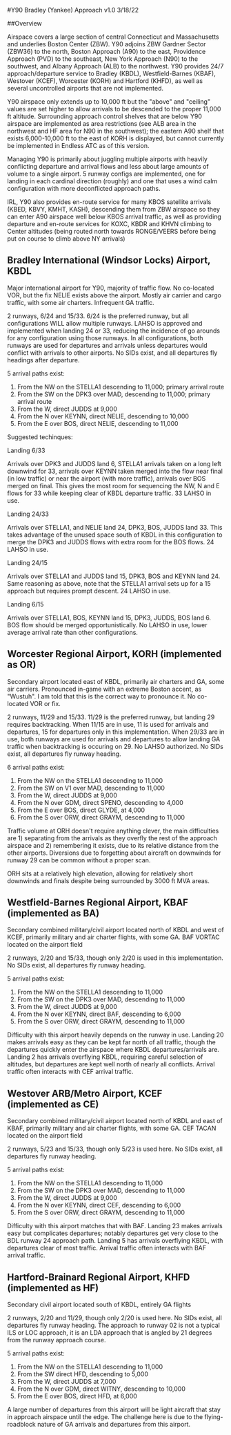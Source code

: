 #Y90 Bradley (Yankee) Approach		v1.0		3/18/22

##Overview

Airspace covers a large section of central Connecticut and Massachusetts and underlies Boston Center (ZBW).  Y90 adjoins ZBW Gardner Sector (ZBW36) to the north, Boston Approach (A90) to the east, Providence Approach (PVD) to the southeast, New York Approach (N90) to the southwest, and Albany Approach (ALB) to the northwest.  Y90 provides 24/7 approach/departure service to Bradley (KBDL), Westfield-Barnes (KBAF), Westover (KCEF), Worcester (KORH) and Hartford (KHFD), as well as several uncontrolled airports that are not implemented.

Y90 airspace only extends up to 10,000 ft but the "above" and "ceiling" values are set higher to allow arrivals to be descended to the proper 11,000 ft altitude.  Surrounding approach control shelves that are below Y90 airspace are implemented as area restrictions (see ALB area in the northwest and HF area for N90 in the southwest); the eastern A90 shelf that exists 6,000-10,000 ft to the east of KORH is displayed, but cannot currently be implemented in Endless ATC as of this version.

Managing Y90 is primarily about juggling multiple airports with heavily conflicting departure and arrival flows and less about large amounts of volume to a single airport.  5 runway configs are implemented, one for landing in each cardinal direction (roughly) and one that uses a wind calm configuration with more deconflicted approach paths.

IRL, Y90 also provides en-route service for many KBOS satellite arrivals (KBED, KBVY, KMHT, KASH), descending them from ZBW airspace so they can enter A90 airspace well below KBOS arrival traffic, as well as providing departure and en-route services for KOXC, KBDR and KHVN climbing to Center altitudes (being routed north towards RONGE/VEERS before being put on course to climb above NY arrivals)



## Bradley International (Windsor Locks) Airport, KBDL

Major international airport for Y90, majority of traffic flow.  No co-located VOR, but the fix NELIE exists above the airport.  Mostly air carrier and cargo traffic, with some air charters.  Infrequent GA traffic.

2 runways, 6/24 and 15/33.  6/24 is the preferred runway, but all configurations WILL allow multiple runways.  LAHSO is approved and implemented when landing 24 or 33, reducing the incidence of go arounds for any configuration using those runways.  In all configurations, both runways are used for departures and arrivals unless departures would conflict with arrivals to other airports.  No SIDs exist, and all departures fly headings after departure.

5 arrival paths exist:
1) From the NW on the STELLA1 descending to 11,000;		primary arrival route
2) From the SW on the DPK3 over MAD, descending to 11,000;	primary arrival route
3) From the W, direct JUDDS at 9,000
4) From the N over KEYNN, direct NELIE, descending to 10,000
5) From the E over BOS, direct NELIE, descending to 11,000

Suggested techinques:

Landing 6/33

Arrivals over DPK3 and JUDDS land 6, STELLA1 arrivals taken on a long left downwind for 33, arrivals over KEYNN taken merged into the flow near final (in low traffic) or near the airport (with more traffic), arrivals over BOS merged on final.  This gives the most room for sequencing the NW, N and E flows for 33 while keeping clear of KBDL departure traffic.  33 LAHSO in use.

Landing 24/33

Arrivals over STELLA1, and NELIE land 24, DPK3, BOS, JUDDS land 33.  This takes advantage of the unused space south of KBDL in this configuration to merge the DPK3 and JUDDS flows with extra room for the BOS flows.  24 LAHSO in use.

Landing 24/15

Arrivals over STELLA1 and JUDDS land 15, DPK3, BOS and KEYNN land 24.  Same reasoning as above, note that the STELLA1 arrival sets up for a 15 approach but requires prompt descent.  24 LAHSO in use.

Landing 6/15

Arrivals over STELLA1, BOS, KEYNN land 15, DPK3, JUDDS, BOS land 6.  BOS flow should be merged opportunistically.  No LAHSO in use, lower average arrival rate than other configurations.


## Worcester Regional Airport, KORH (implemented as OR)

Secondary airport located east of KBDL, primarily air charters and GA, some air carriers.  Pronounced in-game with an extreme Boston accent, as "Wustuh".  I am told that this is the correct way to pronounce it.  No co-located VOR or fix.

2 runways, 11/29 and 15/33.  11/29 is the preferred runway, but landing 29 requires backtracking.  When 11/15 are in use, 11 is used for arrivals and departures, 15 for departures only in this implementation.  When 29/33 are in use, both runways are used for arrivals and departures to allow landing GA traffic when backtracking is occuring on 29.  No LAHSO authorized.  No SIDs exist, all departures fly runway heading.

6 arrival paths exist:
1) From the NW on the STELLA1 descending to 11,000
2) From the SW on V1 over MAD, descending to 11,000
3) From the W, direct JUDDS at 9,000
4) From the N over GDM, direct SPENO, descending to 4,000
5) From the E over BOS, direct GLYDE, at 4,000
6) From the S over ORW, direct GRAYM, descending to 11,000

Traffic volume at ORH doesn't require anything clever, the main difficulties are 1) separating from the arrivals as they overfly the rest of the approach airspace and 2) remembering it exists, due to its relative distance from the other airports.  Diversions due to forgetting about aircraft on downwinds for runway 29 can be common without a proper scan.

ORH sits at a relatively high elevation, allowing for relatively short downwinds and finals despite being surrounded by 3000 ft MVA areas.

## Westfield-Barnes Regional Airport, KBAF (implemented as BA)

Secondary combined military/civil airport located north of KBDL and west of KCEF, primarily military and air charter flights, with some GA.  BAF VORTAC located on the airport field

2 runways, 2/20 and 15/33, though only 2/20 is used in this implementation.  No SIDs exist, all departures fly runway heading.

5 arrival paths exist:
1) From the NW on the STELLA1 descending to 11,000
2) From the SW on the DPK3 over MAD, descending to 11,000
3) From the W, direct JUDDS at 9,000
4) From the N over KEYNN, direct BAF, descending to 6,000
5) From the S over ORW, direct GRAYM, descending to 11,000

Difficulty with this airport heavily depends on the runway in use.  Landing 20 makes arrivals easy as they can be kept far north of all traffic, though the departures quickly enter the airspace where KBDL departures/arrivals are.  Landing 2 has arrivals overflying KBDL, requiring careful selection of altitudes, but departures are kept well north of nearly all conflicts.  Arrival traffic often interacts with CEF arrival traffic.

## Westover ARB/Metro Airport, KCEF (implemented as CE)

Secondary combined military/civil airport located north of KBDL and east of KBAF, primarily military and air charter flights, with some GA.  CEF TACAN located on the airport field

2 runways, 5/23 and 15/33, though only 5/23 is used here.  No SIDs exist, all departures fly runway heading.

5 arrival paths exist:
1) From the NW on the STELLA1 descending to 11,000
2) From the SW on the DPK3 over MAD, descending to 11,000
3) From the W, direct JUDDS at 9,000
4) From the N over KEYNN, direct CEF, descending to 6,000
5) From the S over ORW, direct GRAYM, descending to 11,000

Difficulty with this airport matches that with BAF.  Landing 23 makes arrivals easy but complicates departures; notably departures get very close to the BDL runway 24 approach path.  Landing 5 has arrivals overflying KBDL, with departures clear of most traffic.  Arrival traffic often interacts with BAF arrival traffic.

## Hartford-Brainard Regional Airport, KHFD (implemented as HF)

Secondary civil airport located south of KBDL, entirely GA flights

2 runways, 2/20 and 11/29, though only 2/20 is used here.  No SIDs exist, all departures fly runway heading.  The approach to runway 02 is not a typical ILS or LOC approach, it is an LDA approach that is angled by 21 degrees from the runway approach course.

5 arrival paths exist:
1) From the NW on the STELLA1 descending to 11,000
2) From the SW direct HFD, descending to 5,000
3) From the W, direct JUDDS at 7,000
4) From the N over GDM, direct WITNY, descending to 10,000
5) From the E over BOS, direct HFD, at 6,000

A large number of departures from this airport will be light aircraft that stay in approach airspace until the edge.  The challenge here is due to the flying-roadblock nature of GA arrivals and departures from this airport.